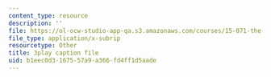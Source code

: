 ```yaml
---
content_type: resource
description: ''
file: https://ol-ocw-studio-app-qa.s3.amazonaws.com/courses/15-071-the-analytics-edge-spring-2017/b1eec0d3167557a9a366fd4ff1d5aade_JAmiDL8pBhg.vtt
file_type: application/x-subrip
resourcetype: Other
title: 3play caption file
uid: b1eec0d3-1675-57a9-a366-fd4ff1d5aade
---
```

